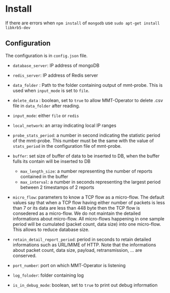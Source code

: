 # Install
If there are errors when `npm install` of `mongodb`
use `sudo apt-get install libkrb5-dev`

## Configuration

The configuration is in `config.json` file.

- `database_server`: IP address of mongoDB
- `redis_server`: IP address of Redis server
- `data_folder` : Path to the folder containing output of mmt-probe. This is used when `input_mode` is set to `file`.
- `delete_data` : boolean, set to `true` to allow MMT-Operator to delete .csv file in `data_folder` after reading.
- `input_mode`: either `file` or `redis`
- `local_network`: an array indicating local IP ranges
- `probe_stats_period`: a number in second indicating the statistic period of the mmt-probe. This number must be the same with the value of `stats_period` in the configuration file of mmt-probe.
- `buffer`: set size of buffer of data to be inserted to DB, when the buffer fulls its contain will be inserted to DB
    - `max_length_size`: a number representing the number of reports contained in the buffer
    - `max_interval`: a number in seconds representing the largest period between 2 timestamps of 2 reports

- `micro_flow`: parameters to know a TCP flow as a micro-flow. The default values say that when a TCP flow having either number of packets is less than 7 or its data are less than 448 byte then the TCP flow is consedered as a micro-flow. We do not maintain the detailed informations about micro-flow. All micro-flows happening in one sample period will be cumulated (packet count, data size) into one micro-flow. This allows to reduce database size.
- `retain_detail_report_period`: period in seconds to retain detailed informations such as URL/MIME of HTTP. Note that the informations about packet count, data size, payload, retransmission, ... are conserved.
- `port_number`: port on which MMT-Operator is listening
- `log_foloder`: folder containing log
- `is_in_debug_mode`: boolean, set to `true` to print out debug information
